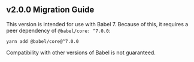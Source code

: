 ## v2.0.0 Migration Guide

This version is intended for use with Babel 7.
Because of this, it requires a peer dependency of `@babel/core: ^7.0.0`:

`yarn add @babel/core@^7.0.0`

Compatibility with other versions of Babel is not guaranteed.
